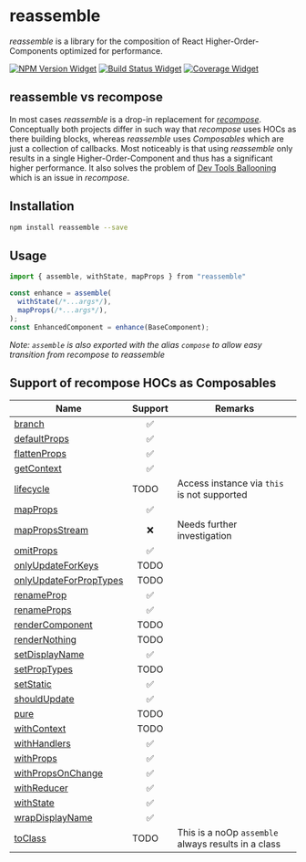 # reassemble

_reassemble_ is a library for the composition of React Higher-Order-Components optimized for performance.

[![NPM Version Widget]][npm version]
[![Build Status Widget]][build status]
[![Coverage Widget]][coverage]

## reassemble vs recompose
In most cases _reassemble_ is  a drop-in replacement for [_recompose_](https://github.com/acdlite/recompose). Conceptually both projects differ in such way that _recompose_ uses HOCs as there building blocks, whereas _reassemble_ uses _Composables_ which are just a collection of callbacks. Most noticeably is that using _reassemble_ only results in a single Higher-Order-Component and thus has a significant higher performance. It also solves the problem of [Dev Tools Ballooning](https://cloud.githubusercontent.com/assets/5077042/12974970/4c6b7d3a-d0c9-11e5-9b92-9cee3b015f8c.png) which is an issue in _recompose_.

## Installation

```sh
npm install reassemble --save
```

## Usage

```js
import { assemble, withState, mapProps } from "reassemble"

const enhance = assemble(
  withState(/*...args*/),
  mapProps(/*...args*/),
);
const EnhancedComponent = enhance(BaseComponent);
```

_Note: `assemble` is also exported with the alias `compose` to allow easy transition from recompose to reassemble_

## Support of recompose HOCs as Composables

| Name                                                  | Support | Remarks |
| ----------------------------------------------------- | :-----: | ------- |
| [branch][docs branch]                                 | ✅       ||
| [defaultProps][docs defaultProps]                     | ✅       ||
| [flattenProps][docs flattenProps]                     | ✅       ||
| [getContext][docs getContext]                         | ✅       ||
| [lifecycle][docs lifecycle]                           | TODO     | Access instance via `this` is not supported |
| [mapProps][docs mapProps]                             | ✅       ||
| [mapPropsStream][docs mapPropsStream]                 | ❌       | Needs further investigation |
| [omitProps][docs omitProps]                           | ✅       ||
| [onlyUpdateForKeys][docs onlyUpdateForKeys]           | TODO     ||
| [onlyUpdateForPropTypes][docs onlyUpdateForPropTypes] | TODO     ||
| [renameProp][docs renameProp]                         | ✅       ||
| [renameProps][docs renameProps]                       | ✅       ||
| [renderComponent][docs renderComponent]               | TODO     ||
| [renderNothing][docs renderNothing]                   | TODO     ||
| [setDisplayName][docs setDisplayName]                 | ✅        ||
| [setPropTypes][docs setPropTypes]                     | TODO      ||
| [setStatic][docs setStatic]                           | ✅        ||
| [shouldUpdate][docs shouldUpdate]                     | ✅        ||
| [pure][docs pure]                                     | TODO      ||
| [withContext][docs withContext]                       | TODO      ||
| [withHandlers][docs withHandlers]                     | ✅        ||
| [withProps][docs withProps]                           | ✅        ||
| [withPropsOnChange][docs withPropsOnChange]           | ✅        ||
| [withReducer][docs withReducer]                       | ✅        ||
| [withState][docs withState]                           | ✅        ||
| [wrapDisplayName][docs wrapDisplayName]               | ✅        ||
| [toClass][docs toClass]                               | TODO      | This is a noOp `assemble` always results in a class |

[docs branch]: https://github.com/acdlite/recompose/blob/master/docs/API.md#branch
[docs defaultProps]: https://github.com/acdlite/recompose/blob/master/docs/API.md#defaultprops
[docs flattenProps]: https://github.com/acdlite/recompose/blob/master/docs/API.md#flattenprops
[docs getContext]: https://github.com/acdlite/recompose/blob/master/docs/API.md#getcontext
[docs lifecycle]: https://github.com/acdlite/recompose/blob/master/docs/API.md#lifecycle
[docs mapProps]: https://github.com/acdlite/recompose/blob/master/docs/API.md#mapprops
[docs mapPropsStream]: https://github.com/acdlite/recompose/blob/master/docs/API.md#mappropsstream
[docs omitProps]: https://github.com/acdlite/recompose/blob/master/docs/API.md#omitprops
[docs onlyUpdateForKeys]: https://github.com/acdlite/recompose/blob/master/docs/API.md#onlyupdateforkeys
[docs onlyUpdateForPropTypes]: https://github.com/acdlite/recompose/blob/master/docs/API.md#onlyupdateforproptypes
[docs renameProp]: https://github.com/acdlite/recompose/blob/master/docs/API.md#renameprop
[docs renameProps]: https://github.com/acdlite/recompose/blob/master/docs/API.md#renameprops
[docs renderComponent]: https://github.com/acdlite/recompose/blob/master/docs/API.md#rendercomponent
[docs renderNothing]: https://github.com/acdlite/recompose/blob/master/docs/API.md#rendernothing
[docs setDisplayName]: https://github.com/acdlite/recompose/blob/master/docs/API.md#setdisplayname
[docs setPropTypes]: https://github.com/acdlite/recompose/blob/master/docs/API.md#setproptypes
[docs setStatic]: https://github.com/acdlite/recompose/blob/master/docs/API.md#setstatic
[docs shouldUpdate]: https://github.com/acdlite/recompose/blob/master/docs/API.md#shouldupdate
[docs pure]: https://github.com/acdlite/recompose/blob/master/docs/API.md#pure
[docs withContext]: https://github.com/acdlite/recompose/blob/master/docs/API.md#withcontext
[docs withHandlers]: https://github.com/acdlite/recompose/blob/master/docs/API.md#withhandlers
[docs withProps]: https://github.com/acdlite/recompose/blob/master/docs/API.md#withprops
[docs withPropsOnChange]: https://github.com/acdlite/recompose/blob/master/docs/API.md#withpropsonchange
[docs withReducer]: https://github.com/acdlite/recompose/blob/master/docs/API.md#withreducer
[docs withState]: https://github.com/acdlite/recompose/blob/master/docs/API.md#withstate
[docs wrapDisplayName]: https://github.com/acdlite/recompose/blob/master/docs/API.md#wrapdisplayname
[docs toClass]: https://github.com/acdlite/recompose/blob/master/docs/API.md#toclass

[npm version]: https://www.npmjs.com/package/reassemble

[npm version widget]: https://img.shields.io/npm/v/reassemble.svg?style=flat-square

[build status]: https://travis-ci.org/wikiwi/reassemble

[build status widget]: https://img.shields.io/travis/wikiwi/reassemble/master.svg?style=flat-square

[coverage]: https://codecov.io/gh/wikiwi/reassemble

[coverage widget]: https://codecov.io/gh/wikiwi/reassemble/branch/master/graph/badge.svg


